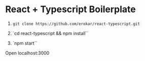 React + Typescript Boilerplate
=============================================

1. `git clone https://github.com/erokar/react-typescript.git`

2. `cd react-typescript && npm install``

3. `npm start``

Open localhost:3000
